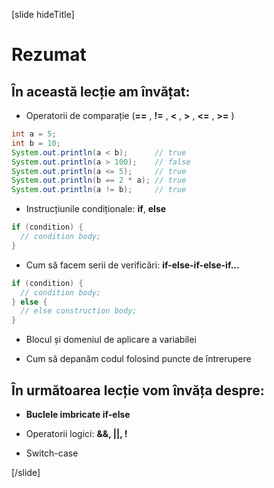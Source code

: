 [slide hideTitle]
# Rezumat

## În această lecție am învățat: 

- Operatorii de comparație (**==** , **!=** , **<** , **>** , **<=** , **>=** )

```java live
int a = 5;
int b = 10;
System.out.println(a < b);      // true
System.out.println(a > 100);    // false
System.out.println(a <= 5);     // true
System.out.println(b == 2 * a); // true
System.out.println(a != b);     // true
```

- Instrucțiunile condiționale: **if**, **else**

```java
if (condition) {
  // condition body;
}
```

- Cum să facem serii de verificări: **if-else-if-else-if...**

```java
if (condition) {
  // condition body;
} else {
  // else construction body;
}
```

- Blocul și domeniul de aplicare a variabilei

- Cum să depanăm codul folosind puncte de întrerupere

## În următoarea lecție vom învăța despre:

- **Buclele imbricate if-else** 

- Operatorii logici: **&&, ||, !**

- Switch-case


[/slide]